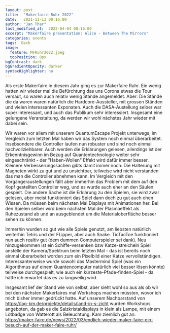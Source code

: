 ```yaml
---
layout: post
title:  "Makerfaire Ruhr 2022"
date:   2021-11-13 00:16:00
author: "Jan Thar"
last_modified_at:  2022-04-04 00:16:00
excerpt: "Makerfaire presentation: Alice - Between The Mirrors"
categories: events
tags:  Back
image:
  feature: MFRuhr2022.jpeg
  topPosition: 0px
bgContrast: dark
bgGradientOpacity: darker
syntaxHighlighter: no
---
```

Als erste Makerfaire in diesem Jahr ging es zur Makerfaire Ruhr. Ein wenig hatten wir wieder mal die Befürchtung das uns Corona etwas die Tour versaut, so waren auch relativ wenig Stände angemeldet. Aber: Die Stände die da waren waren natürlich die Hardcore-Aussteller, mit grossen Ständen und vielen interessanten Exponaten. Auch die DASA-Austellung selber war super interessant, und auch das Publikum sehr interessiert. Insgesamt eine gelungene Veranstaltung, da werden wir wohl nächstes Jahr wieder mit dabei sein. 

Wir waren vor allem mit unserem QuantumEscape Projekt unterwegs, im Vergleich zum letzten Mal haben wir das System noch einmal überarbeitet. Insebsondere die Controller laufen nun robuster und sind noch einmal nachvollziehbarer. Auch werden die Erklärungen gelesen, allerdings ist der Erkenntnisgewinn im Bezug auf Quantentechnologie weiter sehr eingeschränkt - der "Haben-Wollen" Effekt wird dafür immer besser. 
Kleinere Verbesserungssachen gibts damit immer noch: Die Halterung mit Magneten wirkt zu gut und zu unsichtbar, teilweise wird nicht verstanden das man die Controller abnehmen kann. 
Im Vergleich mit den Vorgängeraustellungen fällt aber immerhin das Problem mit dem auf den Kopf gestellten Controller weg, und es wurde auch eher an den Säulen gespielt. Die andere Sache ist die Erklärung zu den Spielen, sie wird zwar gelesen, aber meist funktioniert das Spiel dann doch zu gut auch ohen Wissen. Da müssen beim nächsten Mal Displays mit Animationen her.
Bei den Spielen selber wird beim nächsten Mal der Plasmaeffekt als Ruhezustand ab und an ausgeblendet um die Materialoberfläche besser sehen zu können.

Immerhin wurden so gut wie alle Spiele genutzt, am liebsten natürlich weiterhin Tetris und der FLipper, aber auch Snake. TicTacToe funktioniert nun auch realtiv gut (dem dummen Computerspieler sei dank). Neu hinzugekommen ist ein Schiffe-versenken bzw Katze-streicheln Spiel anstelle der Kamera/Spektrum beim letzten Mal - das ist bereits noch einmal überarbeitet worden zum ein Pixelbild einer Katze vervollständigen. 
Interessanterweise wurde sowohl das Mastermind Spiel (was ein Algorithmus auf einem Quantencomputer natürlich viel besser lösen könnte) teilweise durchgespielt, wie auch ein kürzeste-Pfade-finden-Spiel - da hätte ich erwartet das es zu langweilig wird.

Insgesamt lief der Stand wie von selbst, aber sieht wohl so aus als ob wir bei den nächsten Makerfaires mal Workshops machen müssten, wovor ich mich bisher immer gedrückt hatte. Auf unserem Nachbarstand von https://lag-km.de/projekte/details/land-in-s-zicht wurden Workshops angeboten, da gab es die Salzkristaldisplays in klein als Lampe, mit einem Lötbadge von Watterott als Beleuchtung. Kam ziemlich gut an: https://maker-faire.de/news/2022/03/endlich-wieder-maker-faire-ein-besuch-auf-der-maker-faire-ruhr/

